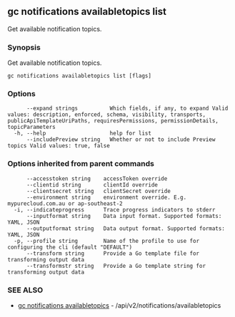 ## gc notifications availabletopics list

Get available notification topics.

### Synopsis

Get available notification topics.

```
gc notifications availabletopics list [flags]
```

### Options

```
      --expand strings          Which fields, if any, to expand Valid values: description, enforced, schema, visibility, transports, publicApiTemplateUriPaths, requiresPermissions, permissionDetails, topicParameters
  -h, --help                    help for list
      --includePreview string   Whether or not to include Preview topics Valid values: true, false
```

### Options inherited from parent commands

```
      --accesstoken string    accessToken override
      --clientid string       clientId override
      --clientsecret string   clientSecret override
      --environment string    environment override. E.g. mypurecloud.com.au or ap-southeast-2
  -i, --indicateprogress      Trace progress indicators to stderr
      --inputformat string    Data input format. Supported formats: YAML, JSON
      --outputformat string   Data output format. Supported formats: YAML, JSON
  -p, --profile string        Name of the profile to use for configuring the cli (default "DEFAULT")
      --transform string      Provide a Go template file for transforming output data
      --transformstr string   Provide a Go template string for transforming output data
```

### SEE ALSO

* [gc notifications availabletopics](gc_notifications_availabletopics.html)	 - /api/v2/notifications/availabletopics


